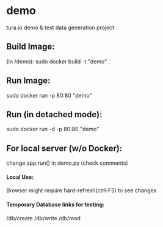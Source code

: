 # demo
tura.io demo &amp; test data generation project

## Build Image:
  (in /demo): sudo docker build -t "demo" .

## Run Image:
  sudo docker run -p 80:80 "demo"

## Run (in detached mode):
  sudo docker run -d -p 80:80 "demo"

## For local server (w/o Docker):
  change app.run() in demo.py (check comments)

#### Local Use:
  Browser might require hard-refresh(ctrl-F5) to see changes
#### Temporary Database links for testing:
  /db/create
  /db/write
  /db/read
